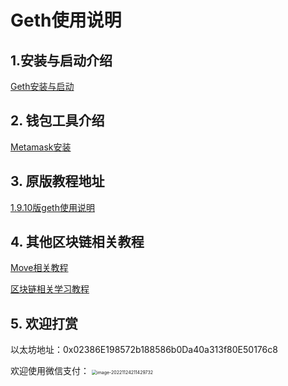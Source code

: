 # Geth使用说明

## 1.安装与启动介绍

[Geth安装与启动](./Geth安装与启动.md)



## 2. 钱包工具介绍

[Metamask安装](./Metamask安装.md)

## 3. 原版教程地址

[1.9.10版geth使用说明](./v1.9.10/README.md)

## 4. 其他区块链相关教程

[Move相关教程](https://github.com/aptoseden/move-tutorial)

[区块链相关学习教程](https://github.com/yekai1003/blockchain-tutorial)

## 5. 欢迎打赏

以太坊地址：0x02386E198572b188586b0Da40a313f80E50176c8

欢迎使用微信支付：
<img src="[中行远程.assets/image-20221124211429732.png](https://user-images.githubusercontent.com/18655716/203792595-2e46ff9e-db01-42a2-856e-c97f01d3ad42.png)" alt="image-20221124211429732" style="zoom:50%;" />

